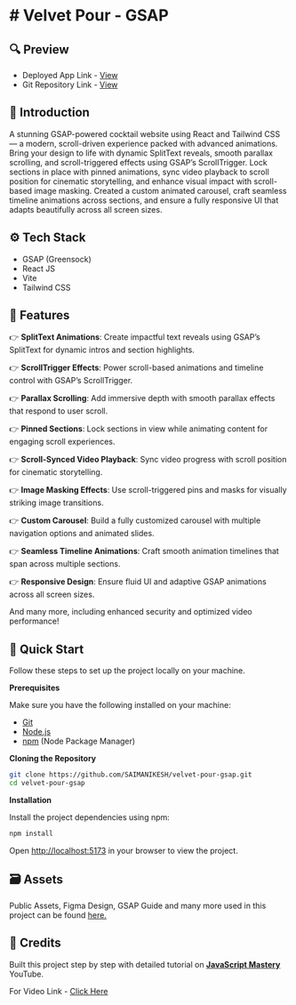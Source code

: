 # # Velvet Pour - GSAP

## <a name="preview">🔍 Preview</a>

- Deployed App Link - [View](https://velvet-pour.netlify.app)
- Git Repository Link - [View](https://github.com/SAIMANIKESH/velvet-pour-gsap)

## <a name="introduction">🤖 Introduction</a>

A stunning GSAP-powered cocktail website using React and Tailwind CSS — a modern, scroll-driven experience packed with advanced animations. Bring your design to life with dynamic SplitText reveals, smooth parallax scrolling, and scroll-triggered effects using GSAP’s ScrollTrigger. Lock sections in place with pinned animations, sync video playback to scroll position for cinematic storytelling, and enhance visual impact with scroll-based image masking. Created a custom animated carousel, craft seamless timeline animations across sections, and ensure a fully responsive UI that adapts beautifully across all screen sizes.

## <a name="tech-stack">⚙️ Tech Stack</a>

- GSAP (Greensock)
- React JS
- Vite
- Tailwind CSS

## <a name="features">🔋 Features</a>

👉 **SplitText Animations**: Create impactful text reveals using GSAP’s SplitText for dynamic intros and section highlights.

👉 **ScrollTrigger Effects**: Power scroll-based animations and timeline control with GSAP’s ScrollTrigger.

👉 **Parallax Scrolling**: Add immersive depth with smooth parallax effects that respond to user scroll.

👉 **Pinned Sections**: Lock sections in view while animating content for engaging scroll experiences.

👉 **Scroll-Synced Video Playback**: Sync video progress with scroll position for cinematic storytelling.

👉 **Image Masking Effects**: Use scroll-triggered pins and masks for visually striking image transitions.

👉 **Custom Carousel**: Build a fully customized carousel with multiple navigation options and animated slides.

👉 **Seamless Timeline Animations**: Craft smooth animation timelines that span across multiple sections.

👉 **Responsive Design**: Ensure fluid UI and adaptive GSAP animations across all screen sizes.

And many more, including enhanced security and optimized video performance!

## <a name="quick-start" style='text-decoration:none;'> 🚀 Quick Start</a>

Follow these steps to set up the project locally on your machine.

**Prerequisites**

Make sure you have the following installed on your machine:

- [Git](https://git-scm.com/)
- [Node.js](https://nodejs.org/en)
- [npm](https://www.npmjs.com/) (Node Package Manager)

**Cloning the Repository**

```bash
git clone https://github.com/SAIMANIKESH/velvet-pour-gsap.git
cd velvet-pour-gsap
```

**Installation**

Install the project dependencies using npm:

```bash
npm install
```

Open [http://localhost:5173](http://localhost:5173) in your browser to view the project.

## <a name="assets">🗃️ Assets</a>

Public Assets, Figma Design, GSAP Guide and many more used in this project can be found [here.](https://jsmastery.com/video-kit/7a3dd92b-78ae-4036-be73-14db13b9d048)

## <a name="credits">🤝 Credits</a>

Built this project step by step with detailed tutorial on <a href="https://www.youtube.com/@javascriptmastery/videos" target="_blank"><b>JavaScript Mastery</b></a> YouTube.

For Video Link - [Click Here](https://youtu.be/AW1yfBKRMKc?si=OEpFHvz0gZSKWja1)
